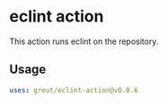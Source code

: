 # eclint action

This action runs eclint on the repository.

## Usage

```yaml
uses: greut/eclint-action@v0.0.6
```

